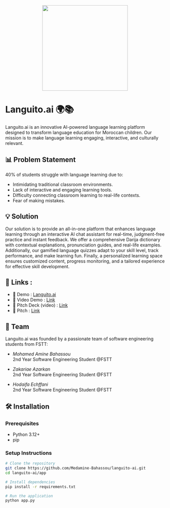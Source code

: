 <div align="center">
  <img src="https://github.com/user-attachments/assets/b68d70bf-5419-4730-ae3e-390c8f8d97d3" width="270"/>
</div>


# Languito.ai 🌍📚

Languito.ai is an innovative AI-powered language learning platform designed to transform language education for Moroccan children. Our mission is to make language learning engaging, interactive, and culturally relevant.



## 📊 Problem Statement

40% of students struggle with language learning due to:
- Intimidating traditional classroom environments.
- Lack of interactive and engaging learning tools.
- Difficulty connecting classroom learning to real-life contexts.
- Fear of making mistakes.

## 💡 Solution 

Our solution is to provide an all-in-one platform that enhances language learning through an interactive AI chat assistant for real-time, judgment-free practice and instant feedback. We offer a comprehensive Darija dictionary with contextual explanations, pronunciation guides, and real-life examples. Additionally, our gamified language quizzes adapt to your skill level, track performance, and make learning fun. Finally, a personalized learning space ensures customized content, progress monitoring, and a tailored experience for effective skill development.



## 🔗 Links :
* 🔴 Demo : [Languito.ai](https://languito-ai.streamlit.app/)
* 🎥 Video Demo : [Link](https://www.youtube.com/watch?v=9VoOtiAsFBw&ab_channel=NinjaCoders)
* 🎥 Pitch Deck (video) : [Link](https://www.youtube.com/watch?v=whh51FjzBlo)
* 📄 Pitch : [Link](https://drive.google.com/file/d/1I0eP3mn7s8vPLR1jSQjHMyTL92T8jH5V/view)

## 👥 Team

Languito.ai was founded by a passionate team of software engineering students from FSTT:

- *Mohamed Amine Bahassou*  
  2nd Year Software Engineering Student @FSTT

- *Zakariae Azarkan*  
  2nd Year Software Engineering Student @FSTT

- *Hodaifa Echffani*  
  2nd Year Software Engineering Student @FSTT

## 🛠 Installation

### Prerequisites
- Python 3.12+
- pip

### Setup Instructions
```bash
# Clone the repository
git clone https://github.com/Medamine-Bahassou/languito-ai.git
cd languito-ai/app

# Install dependencies
pip install -r requirements.txt

# Run the application
python app.py
